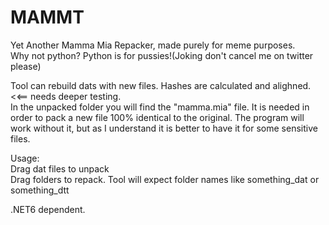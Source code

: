 # MAMMT

Yet Another Mamma Mia Repacker, made purely for meme purposes.    
Why not python? Python is for pussies!(Joking don't cancel me on twitter please)

Tool can rebuild dats with new files. Hashes are calculated and alighned. <<== needs deeper testing.     
In the unpacked folder you will find the "mamma.mia" file. It is needed in order to pack a new file 100% identical to the original. The program will work without it, but as I understand it is better to have it for some sensitive files.

Usage:    
Drag dat files to unpack    
Drag folders to repack.    Tool will expect folder names like something_dat or something_dtt    

.NET6 dependent. 
